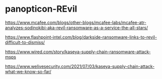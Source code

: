 # panopticon-REvil

https://www.mcafee.com/blogs/other-blogs/mcafee-labs/mcafee-atr-analyzes-sodinokibi-aka-revil-ransomware-as-a-service-the-all-stars/

https://www.flashpoint-intel.com/blog/darkside-ransomware-links-to-revil-difficult-to-dismiss/

https://www.wired.com/story/kaseya-supply-chain-ransomware-attack-msps

https://www.welivesecurity.com/2021/07/03/kaseya-supply-chain-attack-what-we-know-so-far/

